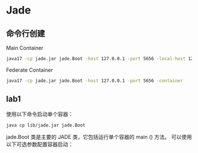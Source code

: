 # Jade

## 命令行创建
Main Container
```cmd
java17 -cp jade.jar jade.Boot -host 127.0.0.1 -port 5656 -local-host 127.0.0.1 -local-port 5656 -gui
```

Federate Container
```cmd
java17 -cp jade.jar jade.Boot -host 127.0.0.1 -port 5656 -container
```

## lab1
使用以下命令启动单个容器：
```
java ­cp lib/jade.jar jade.Boot
```

jade.Boot 类是主要的 JADE 类，它包括运行单个容器的 main () 方法。 可以使用以下可选参数配置容器启动：
